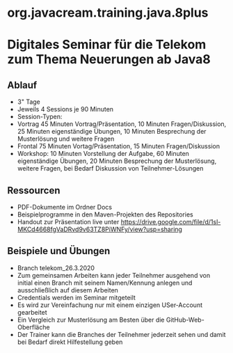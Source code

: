 # org.javacream.training.java.8plus

# Digitales Seminar für die Telekom zum Thema Neuerungen ab Java8 

## Ablauf

* 3" Tage
* Jeweils 4 Sessions je 90 Minuten
* Session-Typen: 
 * Vortrag 45 Minuten Vortrag/Präsentation, 10 Minuten Fragen/Diskussion, 25 Minuten eigenständige Übungen, 10 Minuten Besprechung der Musterlösung und weitere Fragen
 * Frontal 75 Minuten Vortag/Präsentation, 15 Minuten Fragen/Diskussion
 * Workshop: 10 Minuten Vorstellung der Aufgabe, 60 Minuten eigenständige Übungen, 20 Minuten Besprechung der Musterlösung, weitere Fragen, bei Bedarf Diskussion von Teilnehmer-Lösungen


## Ressourcen

* PDF-Dokumente im Ordner Docs
* Beispielprogramme in den Maven-Projekten des Repositories
* Handout zur Präsentation live unter https://drive.google.com/file/d/1sl-MKCd4668fgVaDRvd9v63TZ8PiWNFy/view?usp=sharing

## Beispiele und Übungen

* Branch telekom_26.3.2020
* Zum gemeinsamen Arbeiten kann jeder Teilnehmer ausgehend von initial einen Branch mit seinem Namen/Kennung anlegen und ausschließlich auf diesem Arbeiten
 * Credentials werden im Seminar mitgeteilt
 * Es wird zur Vereinfachung nur mit einem einzigen USer-Account gearbeitet
* Ein Vergleich zur Musterlösung am Besten über die GitHub-Web-Oberfläche
* Der Trainer kann die Branches der Teilnehmer jederzeit sehen und damit bei Bedarf direkt Hilfestellung geben

